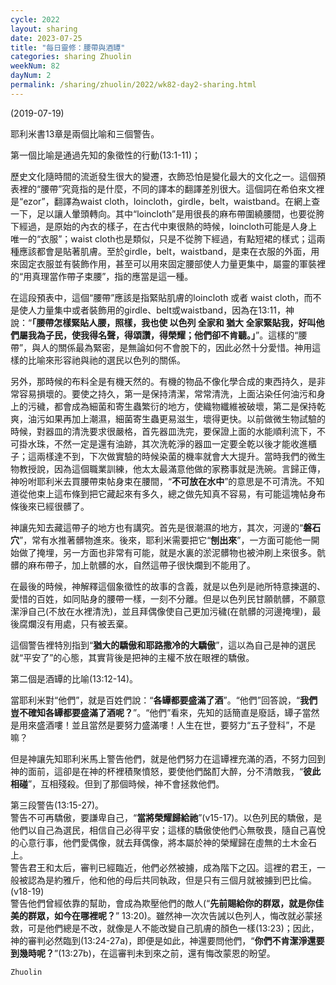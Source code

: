 ```yaml
---
cycle: 2022
layout: sharing
date: 2023-07-25
title: "每日靈修：腰帶與酒罈"
categories: sharing Zhuolin
weekNum: 82
dayNum: 2
permalink: /sharing/zhuolin/2022/wk82-day2-sharing.html
---
```

(2019-07-19)

耶利米書13章是兩個比喻和三個警告。  

第一個比喻是通過先知的象徵性的行動(13:1-11)；  

歷史文化隨時間的流逝發生很大的變遷，衣飾恐怕是變化最大的文化之一。這個預表裡的“腰帶”究竟指的是什麼，不同的譯本的翻譯差別很大。這個詞在希伯來文裡是“ezor”，翻譯為waist cloth，loincloth，girdle，belt，waistband。在網上查一下，足以讓人暈頭轉向。其中“loincloth”是用很長的麻布帶圍繞腰間，也要從胯下經過，是原始的內衣的樣子，在古代中東很熱的時候，loincloth可能是人身上唯一的“衣服”；waist cloth也是類似，只是不從胯下經過，有點短裙的樣式；這兩種應該都會是貼著肌膚。至於girdle，belt，waistband，是束在衣服的外面，用來固定衣服並有裝飾作用，甚至可以用來固定腰部使人力量更集中，屬靈的軍裝裡的“用真理當作帶子束腰”，指的應當是這一種。  

在這段預表中，這個“腰帶”應該是指緊貼肌膚的loincloth 或者 waist cloth，而不是使人力量集中或者裝飾用的girdle、belt或waistband，因為在13:11，神說：“**「腰帶怎樣緊貼人腰，照樣，我也使 以色列 全家和 猶大 全家緊貼我，好叫他們屬我為子民，使我得名聲，得頌讚，得榮耀；他們卻不肯聽。」**”。這樣的“腰帶”，與人的關係最為緊密，是無論如何不會脫下的，因此必然十分愛惜。神用這樣的比喻來形容祂與祂的選民以色列的關係。  

另外，那時候的布料全是有機天然的。有機的物品不像化學合成的東西持久，是非常容易損壞的。要使之持久，第一是保持清潔，常常清洗，上面沾染任何油污和身上的污穢，都會成為細菌和寄生蟲繁衍的地方，使織物纖維被破壞，第二是保持乾爽，油污如果再加上潮濕，細菌寄生蟲更易滋生，壞得更快。以前做微生物試驗的時候，對器皿的清洗要求很嚴格，首先器皿洗完，要保證上面的水能順利流下，不可掛水珠，不然一定是還有油跡，其次洗乾淨的器皿一定要全乾以後才能收進櫃子；這兩樣達不到，下次做實驗的時候染菌的機率就會大大提升。當時我們的微生物教授說，因為這個職業訓練，他太太最滿意他做的家務事就是洗碗。言歸正傳，神吩咐耶利米去買腰帶束帖身束在腰間，“**不可放在水中**”的意思是不可清洗。不知道從他束上這布條到把它藏起來有多久，總之做先知真不容易，有可能這塊帖身布條後來已經很髒了。  

神讓先知去藏這帶子的地方也有講究。首先是很潮濕的地方，其次，河邊的“**磐石穴**”，常有水推著髒物進來。後來，耶利米需要把它“**刨出來**”，一方面可能他一開始做了掩埋，另一方面也非常有可能，就是水裏的淤泥髒物也被沖刷上來很多。骯髒的麻布帶子，加上骯髒的水，自然這帶子很快爛到不能用了。  

在最後的時候，神解釋這個象徵性的故事的含義，就是以色列是祂所特意揀選的、愛惜的百姓，如同貼身的腰帶一樣，一刻不分離。但是以色列民甘願骯髒，不願意潔淨自己(不放在水裡清洗)，並且拜偶像使自己更加污穢(在骯髒的河邊掩埋)，最後腐爛沒有用處，只有被丟棄。  

這個警告裡特別指到“**猶大的驕傲和耶路撒冷的大驕傲**”，這以為自己是神的選民就“平安了”的心態，其實背後是把神的主權不放在眼裡的驕傲。  

第二個是酒罈的比喻(13:12-14)。  

當耶利米對“他們”，就是百姓們說：“**各罈都要盛滿了酒**”。“他們”回答說，“**我們豈不確知各罈都要盛滿了酒呢？**”。“他們”看來，先知的話簡直是廢話，罈子當然是用來盛酒嘍！並且當然是要努力盛滿嘍！人生在世，要努力“五子登科”，不是嘛？  

但是神讓先知耶利米馬上警告他們，就是他們努力在這罈裡充滿的酒，不努力回到神的面前，這卻是在神的杯裡積聚憤怒，要使他們酩酊大醉，分不清敵我，“**彼此相碰**”，互相殘殺。但到了那個時候，神不會拯救他們。  

第三段警告(13:15-27)。    
警告不可再驕傲，要謙卑自己，“**當將榮耀歸給祂**”(v15-17)。以色列民的驕傲，是他們以自己為選民，相信自己必得平安；這樣的驕傲使他們心無敬畏，隨自己喜悅的心意行事，他們愛偶像，就去拜偶像，將本屬於神的榮耀歸在虛無的土木金石上。    
警告君王和太后，審判已經臨近，他們必然被擄，成為階下之囚。這裡的君王，一般被認為是約雅斤，他和他的母后共同執政，但是只有三個月就被擄到巴比倫。(v18-19)    
警告他們曾經依靠的幫助，會成為欺壓他們的敵人(“**先前賜給你的群眾，就是你佳美的群眾，如今在哪裡呢？**” 13:20)。雖然神一次次告誡以色列人，悔改就必蒙拯救，可是他們總是不改，就像是人不能改變自己肌膚的顏色一樣(13:23)；因此，神的審判必然臨到(13:24-27a)，即便是如此，神還要問他們，“**你們不肯潔淨還要到幾時呢？**”(13:27b)，在這審判未到來之前，還有悔改蒙恩的盼望。  

`Zhuolin`  
